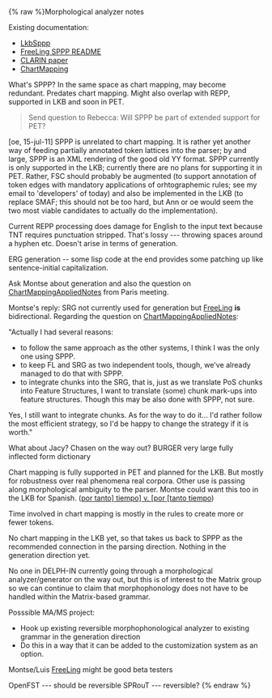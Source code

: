 {% raw %}Morphological analyzer notes

Existing documentation:

- [LkbSppp](https://delph-in.github.io/docs/tools/LkbSppp)
- [FreeLing SPPP README](http://svn.emmtee.net/trunk/upf/srg/freeling/README)
- [CLARIN paper](http://portal.acm.org/citation.cfm?id=1564038)
- [ChartMapping](https://delph-in.github.io/docs/garage/ChartMapping)

What's SPPP? In the same space as chart mapping, may become redundant.
Predates chart mapping. Might also overlap with REPP, supported in LKB
and soon in PET.

> Send question to Rebecca: Will SPPP be part of extended support for PET?


\[oe, 15-jul-11\] SPPP is unrelated to chart mapping. It is rather yet
another way of feeding partially annotated token lattices into the
parser; by and large, SPPP is an XML rendering of the good old YY
format. SPPP currently is only supported in the LKB; currently there are
no plans for supporting it in PET. Rather, FSC should probably be
augmented (to support annotation of token edges with mandatory
applications of orhtographemic rules; see my email to 'developers' of
today) and also be implemented in the LKB (to replace SMAF; this should
not be too hard, but Ann or oe would seem the two most viable candidates
to actually do the implementation).

Current REPP processing does damage for English to the input text
because TNT requires punctuation stripped. That's lossy --- throwing
spaces around a hyphen etc. Doesn't arise in terms of generation.

ERG generation -- some lisp code at the end provides some patching up
like sentence-initial capitalization.

Ask Montse about generation and also the question on
[ChartMappingAppliedNotes](https://delph-in.github.io/docs/summits/ChartMappingAppliedNotes) from Paris meeting.

Montse's reply: SRG not currently used for generation but
[FreeLing](/FreeLing) **is** bidirectional. Regarding the question on
[ChartMappingAppliedNotes](https://delph-in.github.io/docs/summits/ChartMappingAppliedNotes):

"Actually I had several reasons:

- to follow the same approach as the other systems, I think I was the
only one using SPPP.
- to keep FL and SRG as two independent tools, though, we've already
managed to do that with SPPP.
- to integrate chunks into the SRG, that is, just as we translate PoS
chunks into Feature Structures, I want to translate (some) chunk
mark-ups into feature structures. Though this may be also done with
SPPP, not sure.

Yes, I still want to integrate chunks. As for the way to do it... I'd
rather follow the most efficient strategy, so I'd be happy to change the
strategy if it is worth."

What about Jacy? Chasen on the way out? BURGER very large fully
inflected form dictionary

Chart mapping is fully supported in PET and planned for the LKB. But
mostly for robustness over real phenomena real corpora. Other use is
passing along morphological ambiguity to the parser. Montse could want
this too in the LKB for Spanish. ([por tanto\] tiempo\] v. \[por \[tanto
tiempo](/por%20tanto%5D%20tiempo%5D%20v.%20%5Bpor%20%5Btanto%20tiempo))

Time involved in chart mapping is mostly in the rules to create more or
fewer tokens.

No chart mapping in the LKB yet, so that takes us back to SPPP as the
recommended connection in the parsing direction. Nothing in the
generation direction yet.

No one in DELPH-IN currently going through a morphological
analyzer/generator on the way out, but this is of interest to the Matrix
group so we can continue to claim that morphophonology does not have to
be handled within the Matrix-based grammar.

Posssible MA/MS project:

- Hook up existing reversible morphophonological analyzer to existing
grammar in the generation direction
- Do this in a way that it can be added to the customization system as
an option.

Montse/Luis [FreeLing](/FreeLing) might be good beta testers

OpenFST --- should be reversible SPRouT --- reversible?
<update date omitted for speed>{% endraw %}
